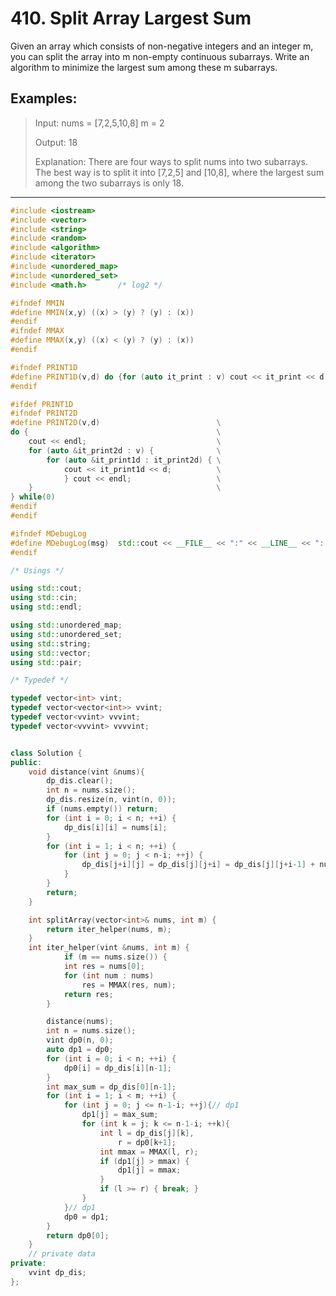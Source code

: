 # 410. Split Array Largest Sum
Given an array which consists of non-negative integers and an integer m, you can split the array into m non-empty continuous subarrays. Write an algorithm to minimize the largest sum among these m subarrays.
## Examples:
> Input:
> nums = [7,2,5,10,8]
> m = 2
>
> Output:
> 18
>
> Explanation:
> There are four ways to split nums into two subarrays.
> The best way is to split it into [7,2,5] and [10,8],
> where the largest sum among the two subarrays is only 18.

_______________

```cpp
#include <iostream>
#include <vector>
#include <string>
#include <random>
#include <algorithm>
#include <iterator>
#include <unordered_map>
#include <unordered_set>
#include <math.h>       /* log2 */

#ifndef MMIN
#define MMIN(x,y) ((x) > (y) ? (y) : (x))
#endif
#ifndef MMAX
#define MMAX(x,y) ((x) < (y) ? (y) : (x))
#endif

#ifndef PRINT1D
#define PRINT1D(v,d) do {for (auto it_print : v) cout << it_print << d; cout << endl;}while(0)
#endif

#ifdef PRINT1D
#ifndef PRINT2D
#define PRINT2D(v,d)                          \
do {                                          \
    cout << endl;                             \
    for (auto &it_print2d : v) {              \
        for (auto &it_print1d : it_print2d) { \
            cout << it_print1d << d;          \
            } cout << endl;                   \
    }                                         \
} while(0)
#endif
#endif

#ifndef MDebugLog
#define MDebugLog(msg)  std::cout << __FILE__ << ":" << __LINE__ << ": " << msg
#endif

/* Usings */

using std::cout;
using std::cin;
using std::endl;

using std::unordered_map;
using std::unordered_set;
using std::string;
using std::vector;
using std::pair;

/* Typedef */

typedef vector<int> vint;
typedef vector<vector<int>> vvint;
typedef vector<vvint> vvvint;
typedef vector<vvvint> vvvvint;


class Solution {
public:
    void distance(vint &nums){
        dp_dis.clear();
        int n = nums.size();
        dp_dis.resize(n, vint(n, 0));
        if (nums.empty()) return;
        for (int i = 0; i < n; ++i) {
            dp_dis[i][i] = nums[i];
        }
        for (int i = 1; i < n; ++i) {
            for (int j = 0; j < n-i; ++j) {
                dp_dis[j+i][j] = dp_dis[j][j+i] = dp_dis[j][j+i-1] + nums[j+i];
            }
        }
        return;
    }

    int splitArray(vector<int>& nums, int m) {
        return iter_helper(nums, m);
    }
    int iter_helper(vint &nums, int m) {
            if (m == nums.size()) {
            int res = nums[0];
            for (int num : nums)
                res = MMAX(res, num);
            return res;
        }

        distance(nums);
        int n = nums.size();
        vint dp0(n, 0);
        auto dp1 = dp0;
        for (int i = 0; i < n; ++i) {
            dp0[i] = dp_dis[i][n-1];
        }
        int max_sum = dp_dis[0][n-1];
        for (int i = 1; i < m; ++i) {
            for (int j = 0; j <= n-1-i; ++j){// dp1
                dp1[j] = max_sum;
                for (int k = j; k <= n-1-i; ++k){
                    int l = dp_dis[j][k],
                        r = dp0[k+1];
                    int mmax = MMAX(l, r);
                    if (dp1[j] > mmax) {
                        dp1[j] = mmax;
                    }
                    if (l >= r) { break; }
                }
            }// dp1
            dp0 = dp1;
        }
        return dp0[0];
    }
    // private data
private:
    vvint dp_dis;
};
```
